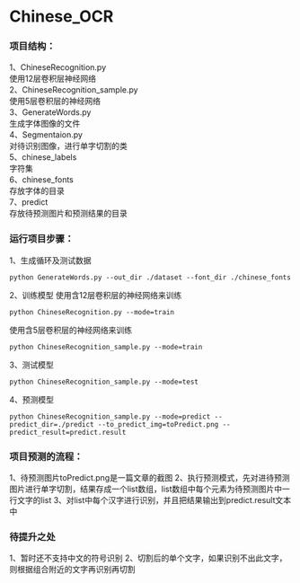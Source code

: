 # Chinese_OCR
### 项目结构：
1、ChineseRecognition.py
<br/>
使用12层卷积层神经网络
<br/>
2、ChineseRecognition_sample.py
<br/>
使用5层卷积层的神经网络
<br/>
3、GenerateWords.py
<br/>
生成字体图像的文件
<br/>
4、Segmentaion.py
<br/>
对待识别图像，进行单字切割的类
<br/>
5、chinese_labels
<br/>
字符集
<br/>
6、chinese_fonts
<br/>
存放字体的目录
<br/>
7、predict
<br/>
存放待预测图片和预测结果的目录
<br/>

### 运行项目步骤：
1、生成循环及测试数据
```
python GenerateWords.py --out_dir ./dataset --font_dir ./chinese_fonts
```
2、训练模型
使用含12层卷积层的神经网络来训练
```
python ChineseRecognition.py --mode=train
```
使用含5层卷积层的神经网络来训练
```
python ChineseRecognition_sample.py --mode=train
```
3、测试模型
```
python ChineseRecognition_sample.py --mode=test
```
4、预测模型
```
python ChineseRecognition_sample.py --mode=predict --predict_dir=./predict --to_predict_img=toPredict.png --predict_result=predict.result
```
### 项目预测的流程：
1、待预测图片toPredict.png是一篇文章的截图
2、执行预测模式，先对进待预测图片进行单字切割，结果存成一个list数组，list数组中每个元素为待预测图片中一行文字的list
3、对list中每个汉字进行识别，并且把结果输出到predict.result文本中
### 待提升之处
1、暂时还不支持中文的符号识别
2、切割后的单个文字，如果识别不出此文字，则根据组合附近的文字再识别再切割
